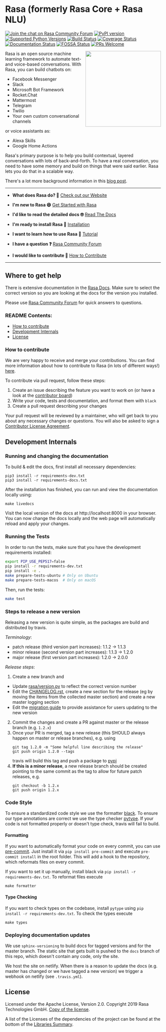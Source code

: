# Rasa (formerly Rasa Core + Rasa NLU)

[![Join the chat on Rasa Community Forum](https://img.shields.io/badge/forum-join%20discussions-brightgreen.svg)](https://forum.rasa.com/?utm_source=badge&utm_medium=badge&utm_campaign=pr-badge&utm_content=badge)
[![PyPI version](https://badge.fury.io/py/rasa.svg)](https://badge.fury.io/py/rasa)
[![Supported Python Versions](https://img.shields.io/pypi/pyversions/rasa.svg)](https://pypi.python.org/pypi/rasa)
[![Build Status](https://travis-ci.com/RasaHQ/rasa.svg?branch=master)](https://travis-ci.com/RasaHQ/rasa)
[![Coverage Status](https://coveralls.io/repos/github/RasaHQ/rasa/badge.svg?branch=master)](https://coveralls.io/github/RasaHQ/rasa?branch=master)
[![Documentation Status](https://img.shields.io/badge/docs-stable-brightgreen.svg)](https://rasa.com/docs)
[![FOSSA Status](https://app.fossa.com/api/projects/custom%2B8141%2Fgit%40github.com%3ARasaHQ%2Frasa.git.svg?type=shield)](https://app.fossa.com/projects/custom%2B8141%2Fgit%40github.com%3ARasaHQ%2Frasa.git?ref=badge_shield)
[![PRs Welcome](https://img.shields.io/badge/PRs-welcome-brightgreen.svg?style=flat-square)](https://github.com/orgs/RasaHQ/projects/23)

<img align="right" height="244" src="https://www.rasa.com/assets/img/sara/sara-open-source-lg.png">

Rasa is an open source machine learning framework to automate text-and voice-based conversations. With Rasa, you can build chatbots on:
- Facebook Messenger
- Slack
- Microsoft Bot Framework
- Rocket.Chat
- Mattermost
- Telegram
- Twilio
- Your own custom conversational channels

or voice assistants as:
- Alexa Skills
- Google Home Actions

Rasa's primary purpose is to help you build contextual, layered
conversations with lots of back-and-forth. To have a real conversation,
you need to have some memory and build on things that were said earlier.
Rasa lets you do that in a scalable way.

There's a lot more background information in this
[blog post](https://medium.com/rasa-blog/a-new-approach-to-conversational-software-2e64a5d05f2a).

---
- **What does Rasa do? 🤔**
  [Check out our Website](https://rasa.com/)

- **I'm new to Rasa 😄**
  [Get Started with Rasa](https://rasa.com/docs/getting-started/)

- **I'd like to read the detailed docs 🤓**
  [Read The Docs](https://rasa.com/docs/)

- **I'm ready to install Rasa 🚀**
  [Installation](https://rasa.com/docs/rasa/user-guide/installation/)

- **I want to learn how to use Rasa 🚀**
  [Tutorial](https://rasa.com/docs/rasa/user-guide/rasa-tutorial/)

- **I have a question ❓**
  [Rasa Community Forum](https://forum.rasa.com/)

- **I would like to contribute 🤗**
  [How to Contribute](#how-to-contribute)

---  
## Where to get help

There is extensive documentation in the [Rasa Docs](https://rasa.com/docs/rasa).
Make sure to select the correct version so you are looking at
the docs for the version you installed.

Please use [Rasa Community Forum](https://forum.rasa.com) for quick answers to
questions.

### README Contents:
- [How to contribute](#how-to-contribute)
- [Development Internals](#development-internals)
- [License](#license)

### How to contribute
We are very happy to receive and merge your contributions. You can
find more information about how to contribute to Rasa (in lots of
different ways!) [here](http://rasa.com/community/contribute).

To contribute via pull request, follow these steps:

1. Create an issue describing the feature you want to work on (or
   have a look at the [contributor board](https://github.com/orgs/RasaHQ/projects/23))
2. Write your code, tests and documentation, and format them with ``black``
3. Create a pull request describing your changes

Your pull request will be reviewed by a maintainer, who will get
back to you about any necessary changes or questions. You will
also be asked to sign a
[Contributor License Agreement](https://cla-assistant.io/RasaHQ/rasa).


## Development Internals
### Running and changing the documentation
To build & edit the docs, first install all necessary dependencies:

```
pip3 install -r requirements-dev.txt
pip3 install -r requirements-docs.txt
```

After the installation has finished, you can run and view the documentation
locally using:
```
make livedocs
```

Visit the local version of the docs at http://localhost:8000 in your browser.
You can now change the docs locally and the web page will automatically reload
and apply your changes.

### Running the Tests
In order to run the tests, make sure that you have the development requirements installed:
```bash
export PIP_USE_PEP517=false
pip install -r requirements-dev.txt
pip install -e .
make prepare-tests-ubuntu # Only on Ubuntu
make prepare-tests-macos  # Only on macOS
```

Then, run the tests:
```bash
make test
```

### Steps to release a new version
Releasing a new version is quite simple, as the packages are build and distributed by travis.

*Terminology*:
* patch release (third version part increases): 1.1.2 -> 1.1.3
* minor release (second version part increases): 1.1.3 -> 1.2.0
* major release (first version part increases): 1.2.0 -> 2.0.0

*Release steps*:
1. Create a new branch and 

  * Update [rasa/version.py](https://github.com/RasaHQ/rasa/blob/master/rasa/version.py) to reflect the correct version number
  * Edit the [CHANGELOG.rst](https://github.com/RasaHQ/rasa/blob/master/CHANGELOG.rst), create a new section for the release (eg by moving the items from the collected master section) and create a new master logging section
  * Edit the [migration guide](https://github.com/RasaHQ/rasa/blob/master/docs/migration-guide.rst) to provide assistance for users updating to the new version
2. Commit the changes and create a PR against master or the release branch (e.g. `1.2.x`)
3. Once your PR is merged, tag a new release (this SHOULD always happen on master or release branches), e.g. using
    ```
    git tag 1.2.0 -m "Some helpful line describing the release"
    git push origin 1.2.0 --tags
    ```
    travis will build this tag and push a package to [pypi](https://pypi.python.org/pypi/rasa)
5. **If this is a minor release**, a new release branch should be created pointing to the same commit as the tag to allow for future patch releases, e.g.
    ```
    git checkout -b 1.2.x
    git push origin 1.2.x
    ```

### Code Style

To ensure a standardized code style we use the formatter [black](https://github.com/ambv/black).
To ensure our type annotations are correct we use the type checker [pytype](https://github.com/google/pytype). 
If your code is not formatted properly or doesn't type check, travis will fail to build.

#### Formatting

If you want to automatically format your code on every commit, you can use [pre-commit](https://pre-commit.com/).
Just install it via `pip install pre-commit` and execute `pre-commit install` in the root folder.
This will add a hook to the repository, which reformats files on every commit.

If you want to set it up manually, install black via `pip install -r requirements-dev.txt`.
To reformat files execute
```
make formatter
```

#### Type Checking

If you want to check types on the codebase, install `pytype` using `pip install -r requirements-dev.txt`.
To check the types execute
```
make types
```

### Deploying documentation updates

We use `sphinx-versioning` to build docs for tagged versions and for the master branch.
The static site that gets built is pushed to the `docs` branch of this repo, which doesn't contain
any code, only the site.

We host the site on netlify. When there is a reason to update the docs (e.g. master has changed or we have
tagged a new version) we trigger a webhook on netlify (see `.travis.yml`). 


## License
Licensed under the Apache License, Version 2.0.
Copyright 2019 Rasa Technologies GmbH. [Copy of the license](LICENSE.txt).

A list of the Licenses of the dependencies of the project can be found at
the bottom of the
[Libraries Summary](https://libraries.io/github/RasaHQ/rasa).

